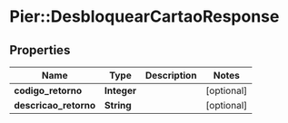 # Pier::DesbloquearCartaoResponse

## Properties
Name | Type | Description | Notes
------------ | ------------- | ------------- | -------------
**codigo_retorno** | **Integer** |  | [optional] 
**descricao_retorno** | **String** |  | [optional] 


